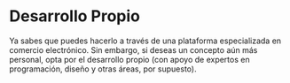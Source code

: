 # Desarrollo Propio

Ya sabes que puedes hacerlo a través de una plataforma especializada en comercio electrónico.
Sin embargo, si deseas un concepto aún más personal, opta por el desarrollo propio (con apoyo de expertos en programación, diseño y otras áreas, por supuesto).
